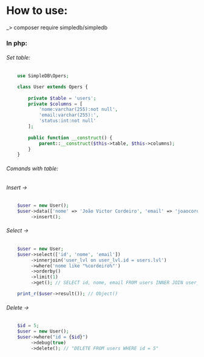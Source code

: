# How to use:

_> composer require simpledb/simpledb

### In php: 

###### Set table: 

```php
    use SimpleDB\Opers;

    class User extends Opers {
    
        private $table = 'users';
        private $columns = [     
            'nome:varchar(255):not null', 
            'email:varchar(255):',
            'status:int:not null'
        ];
    
        public function __construct() {        
            parent::__construct($this->table, $this->columns);
        }   
    }
```

###### Comands with table:

###### Insert -> 

```php
    $user = new User();
    $user->data(['nome' => 'João Victor Cordeiro', 'email' => 'joaocordeiro2134@gmail.com', 'status' => 1])
         ->insert();
```


###### Select -> 

```php
    $user = new User;
    $user->select(['id', 'nome', 'email'])  
         ->innerjoin('user_lvl on user_lvl.id = users.lvl')
         ->where('nome like "%cordeiro%"')       
         ->orderby()             
         ->limit(1)          
         ->get(); // SELECT id, nome, email FROM users INNER JOIN user_lvl on user_lvl.id = users.lvl WHERE nome like "%cordeiro%" ORDER BY id ASC LIMIT 1

    print_r($user->result()); // Object()
```


###### Delete -> 

```php
    $id = 5;
    $user = new User();
    $user->where("id = {$id}")
         ->debug(true)
         ->delete(); // "DELETE FROM users WHERE id = 5"
```